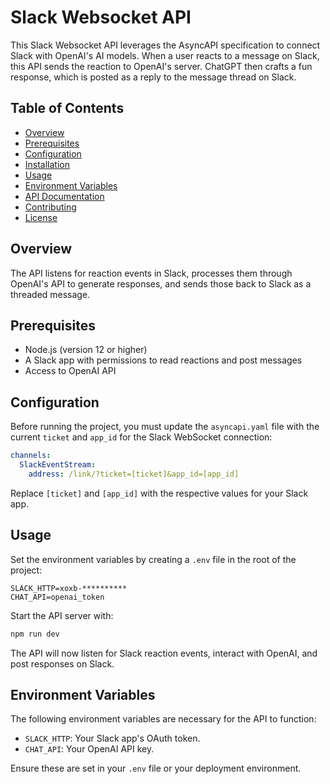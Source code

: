 # Slack Websocket API

This Slack Websocket API leverages the AsyncAPI specification to connect Slack with OpenAI's AI models. When a user reacts to a message on Slack, this API sends the reaction to OpenAI's server. ChatGPT then crafts a fun response, which is posted as a reply to the message thread on Slack.

## Table of Contents

- [Overview](#overview)
- [Prerequisites](#prerequisites)
- [Configuration](#configuration)
- [Installation](#installation)
- [Usage](#usage)
- [Environment Variables](#environment-variables)
- [API Documentation](#api-documentation)
- [Contributing](#contributing)
- [License](#license)

## Overview

The API listens for reaction events in Slack, processes them through OpenAI's API to generate responses, and sends those back to Slack as a threaded message.

## Prerequisites

- Node.js (version 12 or higher)
- A Slack app with permissions to read reactions and post messages
- Access to OpenAI API

## Configuration

Before running the project, you must update the `asyncapi.yaml` file with the current `ticket` and `app_id` for the Slack WebSocket connection:

```yaml
channels:
  SlackEventStream:
    address: /link/?ticket=[ticket]&app_id=[app_id]
```

Replace `[ticket]` and `[app_id]` with the respective values for your Slack app.

## Usage

Set the environment variables by creating a `.env` file in the root of the project:

```plaintext
SLACK_HTTP=xoxb-**********
CHAT_API=openai_token
```

Start the API server with:

```sh
npm run dev
```

The API will now listen for Slack reaction events, interact with OpenAI, and post responses on Slack.

## Environment Variables

The following environment variables are necessary for the API to function:

- `SLACK_HTTP`: Your Slack app's OAuth token.
- `CHAT_API`: Your OpenAI API key.

Ensure these are set in your `.env` file or your deployment environment.